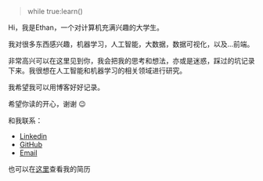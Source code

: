 > while true:learn()

Hi，我是Ethan，一个对计算机充满兴趣的大学生。

我对很多东西感兴趣，机器学习，人工智能，大数据，数据可视化，以及...前端。

非常高兴可以在这里见到你，我会把我的思考和想法，亦或是迷惑，踩过的坑记录下来。我很想在人工智能和机器学习的相关领域进行研究。

我希望我可以用博客好好记录。

希望你读的开心，谢谢 😉

和我联系：

* [Linkedin](https://www.linkedin.com/in/yuxichen7890/)
* [GitHub](https://github.com/Ethan707)
* [Email](mailto:yuxi11@ualberta.ca)

也可以在[这里](https://ethan404.ml/resume/)查看我的简历

